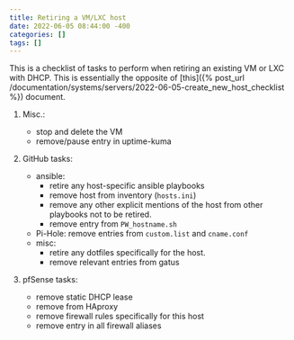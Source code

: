```yaml
---
title: Retiring a VM/LXC host
date: 2022-06-05 08:44:00 -400
categories: []
tags: []
---
```


This is a checklist of tasks to perform when retiring an existing VM or LXC with DHCP. This is essentially the opposite of [this]({% post_url /documentation/systems/servers/2022-06-05-create_new_host_checklist %}) document.

1. Misc.:

   - stop and delete the VM
   - remove/pause entry in uptime-kuma

2. GitHub tasks:

   - ansible:
     - retire any host-specific ansible playbooks
     - remove host from inventory (`hosts.ini`)
     - remove any other explicit mentions of the host from other playbooks not to be retired.
     - remove entry from `PW_hostname.sh`
   - Pi-Hole: remove entries from `custom.list` and `cname.conf`
   - misc: 
     - retire any dotfiles specifically for the host.
     - remove relevant entries from gatus

3. pfSense tasks:
   - remove static DHCP lease
   - remove from HAproxy
   - remove firewall rules specifically for this host
   - remove entry in all firewall aliases
